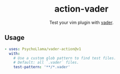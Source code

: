 <div align="center">
  <h1>action-vader</h1>
  <p>Test your vim plugin with <a href="https://github.com/junegunn/vader.vim/">vader</a>.</p>
</div>

## Usage
```yml
- uses: PsychoLlama/vader-action@v1
  with:
    # Use a custom glob pattern to find test files.
    # Default: all `.vader` files.
    test-pattern: '**/*.vader'
```
